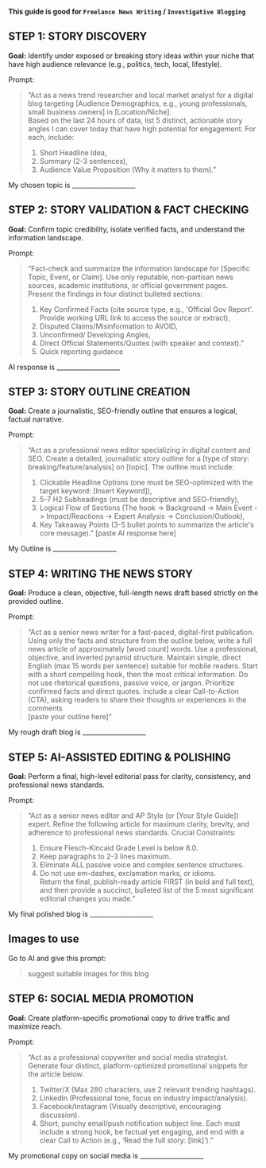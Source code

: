 
**This guide is good for `Freelance News Writing` / `Investigative Blogging`**
## STEP 1: STORY DISCOVERY
**Goal:** Identify under exposed or breaking story ideas within your niche that have high audience relevance (e.g., politics, tech, local, lifestyle).  

Prompt:  
> “Act as a news trend researcher and local market analyst for a digital blog targeting [Audience Demographics, e.g., young professionals, small business owners] in [Location/Niche].  
>  Based on the last 24 hours of data, list 5 distinct, actionable story angles I can cover today that have high potential for engagement. For each, include:
>  1. Short Headline Idea,
>  2. Summary (2-3 sentences),
>  3. Audience Value Proposition (Why it matters to them).”  

My chosen topic is ____________________  
	
## STEP 2: STORY VALIDATION & FACT CHECKING  
**Goal:** Confirm topic credibility, isolate verified facts, and understand the information landscape.  

Prompt:
> “Fact-check and summarize the information landscape for [Specific Topic, Event, or Claim]. Use only reputable, non-partisan news sources, academic institutions, or official government pages.    
> Present the findings in four distinct bulleted sections:  
> 1. Key Confirmed Facts (cite source type, e.g., 'Official Gov Report'. Provide working URL link to access the source or extract),
> 2. Disputed Claims/Misinformation to AVOID,
> 3. Unconfirmed/ Developing Angles,
> 4. Direct Official Statements/Quotes (with speaker and context).”
> 5. Quick reporting guidance  

AI response is ____________________  

## STEP 3: STORY OUTLINE CREATION  
**Goal:** Create a journalistic, SEO-friendly outline that ensures a logical, factual narrative.  

Prompt:
> “Act as a professional news editor specializing in digital content and SEO. Create a detailed, journalistic story outline for a [type of story: breaking/feature/analysis] on [topic].
> The outline must include:
> 1. Clickable Headline Options (one must be SEO-optimized with the target keyword: [Insert Keyword]),
> 2. 5-7 H2 Subheadings (must be descriptive and SEO-friendly),
> 3. Logical Flow of Sections (The hook  -> Background -> Main Event -> Impact/Reactions -> Expert Analysis -> Conclusion/Outlook),
> 4. Key Takeaway Points (3-5 bullet points to summarize the article's core message).”
> [paste AI response here]  

My Outline is  ____________________  

## STEP 4: WRITING THE NEWS STORY  
**Goal:** Produce a clean, objective, full-length news draft based strictly on the provided outline.  

Prompt:
> “Act as a senior news writer for a fast-paced, digital-first publication. Using only the facts and structure from the outline below, write a full news article of approximately [word count] words.
> Use a professional, objective, and inverted pyramid structure. Maintain simple, direct English (max 15 words per sentence) suitable for mobile readers. Start with a short compelling hook, then the most critical information.
> Do not use rhetorical questions, passive voice, or jargon. Prioritize confirmed facts and direct quotes.
> include a clear Call-to-Action (CTA), asking readers to share their thoughts or experiences in the comments  
> [paste your outline here]”  

My rough draft blog is ____________________  

## STEP 5: AI-ASSISTED EDITING & POLISHING  
**Goal:** Perform a final, high-level editorial pass for clarity, consistency, and professional news standards.  

Prompt:
> “Act as a senior news editor and AP Style (or [Your Style Guide]) expert. Refine the following article for maximum clarity, brevity, and adherence to professional news standards.
> Crucial Constraints:
> 1. Ensure Flesch-Kincaid Grade Level is below 8.0.  
> 2. Keep paragraphs to 2-3 lines maximum.
> 3. Eliminate ALL passive voice and complex sentence structures.
> 4. Do not use em-dashes, exclamation marks, or idioms.  
> Return the final, publish-ready article FIRST (in bold and full text), and then provide a succinct, bulleted list of the 5 most significant editorial changes you made.”  

My final polished blog is ____________________  

## Images to use  
Go to AI and give this prompt:  
> suggest suitable images for this blog  

## STEP 6: SOCIAL MEDIA PROMOTION  
**Goal:** Create platform-specific promotional copy to drive traffic and maximize reach.  

Prompt:
> “Act as a professional copywriter and social media strategist. Generate four distinct, platform-optimized promotional snippets for the article below.
> 1. Twitter/X (Max 280 characters, use 2 relevant trending hashtags).
> 2. LinkedIn (Professional tone, focus on industry impact/analysis).
> 3. Facebook/Instagram (Visually descriptive, encouraging discussion).
> 4. Short, punchy email/push notification subject line.
> Each must include a strong hook, be factual yet engaging, and end with a clear Call to Action (e.g., ‘Read the full story: [link]’).”

My promotional copy on social media is ____________________  
